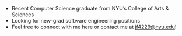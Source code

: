 - Recent Computer Science graduate from NYU’s College of Arts & Sciences
- Looking for new-grad software engineering positions
- Feel free to connect with me here or contact me at jf4229@nyu.edu!

<!---
joshforlenza/joshforlenza is a ✨ special ✨ repository because its `README.md` (this file) appears on your GitHub profile.
You can click the Preview link to take a look at your changes.
--->
